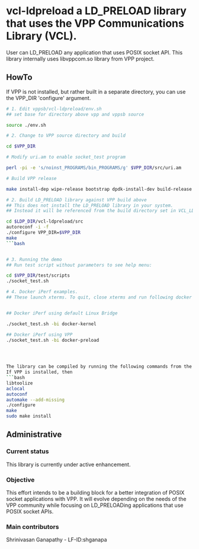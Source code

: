 # vcl-ldpreload a LD_PRELOAD library that uses the VPP Communications Library (VCL).

User can LD_PRELOAD any application that uses POSIX socket API.
This library internally uses libvppcom.so library from VPP project.


## HowTo

If VPP is not installed, but rather built in a separate directory, you can use the VPP_DIR 'configure' argument.
```bash
# 1. Edit vppsb/vcl-ldpreload/env.sh
## set base for directory above vpp and vppsb source

source ./env.sh

# 2. Change to VPP source directory and build

cd $VPP_DIR

# Modify uri.am to enable socket_test program

perl -pi -e 's/noinst_PROGRAMS/bin_PROGRAMS/g' $VPP_DIR/src/uri.am

# Build VPP release 

make install-dep wipe-release bootstrap dpdk-install-dev build-release

# 2. Build LD_PRELOAD library against VPP build above
## This does not install the LD_PRELOAD library in your system.
## Instead it will be referenced from the build directory set in VCL_LDPRELOAD_LIB

cd $LDP_DIR/vcl-ldpreload/src
autoreconf -i -f
./configure VPP_DIR=$VPP_DIR
make
```bash


# 3. Running the demo
## Run test script without parameters to see help menu:

cd $VPP_DIR/test/scripts
./socket_test.sh

# 4. Docker iPerf examples.
## These launch xterms. To quit, close xterms and run following docker kill cmd (WARNING: This will kill all docker containers!) 'docker kill $(docker ps -q)'


## Docker iPerf using default Linux Bridge

./socket_test.sh -bi docker-kernel

## Docker iPerf using VPP
./socket_test.sh -bi docker-preload


 

The library can be compiled by running the following commands from the vppsb/vcl-ldpreload/src directory:
If VPP is installed, then 
```bash
libtoolize
aclocal
autoconf
automake --add-missing
./configure
make
sudo make install
```

## Administrative

### Current status

This library is currently under active enhancement.

### Objective

This effort intends to be a building block for a better integration of POSIX socket applications with VPP.
It will evolve depending on the needs of the VPP community while focusing on 
LD_PRELOADing applications that use POSIX socket APIs.

### Main contributors

Shrinivasan Ganapathy - LF-ID:shganapa



